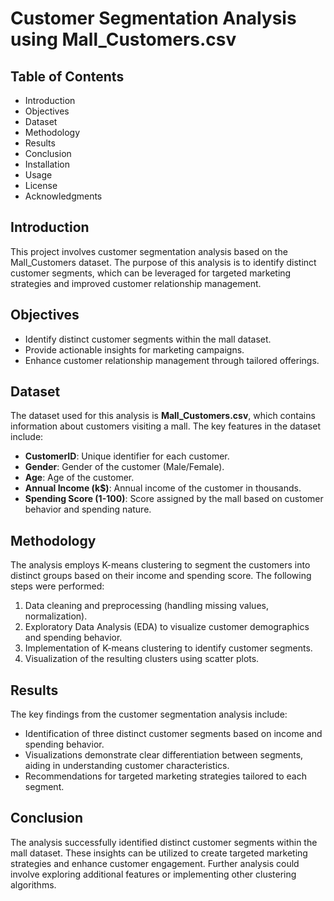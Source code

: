# Customer Segmentation Analysis using Mall_Customers.csv

## Table of Contents
- Introduction
- Objectives
- Dataset
- Methodology
- Results
- Conclusion
- Installation
- Usage
- License
- Acknowledgments

## Introduction
This project involves customer segmentation analysis based on the Mall_Customers dataset. 
The purpose of this analysis is to identify distinct customer segments, which can be leveraged 
for targeted marketing strategies and improved customer relationship management.

## Objectives
- Identify distinct customer segments within the mall dataset.
- Provide actionable insights for marketing campaigns.
- Enhance customer relationship management through tailored offerings.

## Dataset
The dataset used for this analysis is **Mall_Customers.csv**, which contains information about customers 
visiting a mall. The key features in the dataset include:
- **CustomerID**: Unique identifier for each customer.
- **Gender**: Gender of the customer (Male/Female).
- **Age**: Age of the customer.
- **Annual Income (k$)**: Annual income of the customer in thousands.
- **Spending Score (1-100)**: Score assigned by the mall based on customer behavior and spending nature.

## Methodology
The analysis employs K-means clustering to segment the customers into distinct groups based on their income
and spending score. The following steps were performed:
1. Data cleaning and preprocessing (handling missing values, normalization).
2. Exploratory Data Analysis (EDA) to visualize customer demographics and spending behavior.
3. Implementation of K-means clustering to identify customer segments.
4. Visualization of the resulting clusters using scatter plots.

## Results
The key findings from the customer segmentation analysis include:
- Identification of three distinct customer segments based on income and spending behavior.
- Visualizations demonstrate clear differentiation between segments, aiding in understanding customer characteristics.
- Recommendations for targeted marketing strategies tailored to each segment.

## Conclusion
The analysis successfully identified distinct customer segments within the mall dataset. 
These insights can be utilized to create targeted marketing strategies and enhance customer engagement. 
Further analysis could involve exploring additional features or implementing other clustering algorithms.
